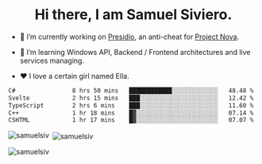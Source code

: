 <h1 align="center">Hi there, I am Samuel Siviero.</h1>

- 🔭 I’m currently working on [Presidio](https://presidio.ac), an anti-cheat for [Project Nova](https://discord.gg/novafn).

- 🌱 I’m learning Windows API, Backend / Frontend architectures and live services managing.

- ❤️ I love a certain girl named Ella.

<!--START_SECTION:waka-->

```txt
C#                8 hrs 50 mins   ████████████░░░░░░░░░░░░░   48.48 %
Svelte            2 hrs 15 mins   ███░░░░░░░░░░░░░░░░░░░░░░   12.42 %
TypeScript        2 hrs 6 mins    ███░░░░░░░░░░░░░░░░░░░░░░   11.60 %
C++               1 hr 18 mins    █▓░░░░░░░░░░░░░░░░░░░░░░░   07.14 %
CSHTML            1 hr 17 mins    █▓░░░░░░░░░░░░░░░░░░░░░░░   07.07 %
```

<!--END_SECTION:waka-->

<p><img align="left" src="https://github-readme-stats.vercel.app/api/top-langs?username=samuelsiv&show_icons=true&locale=en&layout=compact&theme=radical" alt="samuelsiv" /></p>

<p>&nbsp;<img align="center" src="https://github-readme-stats.vercel.app/api?username=samuelsiv&show_icons=true&locale=en&theme=radical" alt="samuelsiv" /></p>
<p align="left"> <img src="https://komarev.com/ghpvc/?username=samuelsiv&label=Profile%20views&color=0e75b6&style=flat" alt="samuelsiv" /> </p>
